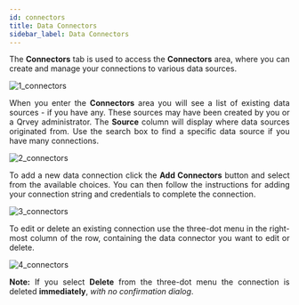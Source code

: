 ```yaml
---
id: connectors
title: Data Connectors
sidebar_label: Data Connectors
---
```


<div style="text-align: justify">

The **Connectors** tab is used to access the **Connectors** area, where you can create and manage your connections to various data sources. 

![1_connectors](https://s3.amazonaws.com/cdn.qrvey.com/documentation_assets/ui-docs/datasets/3.4.2.4_connectors/1_connectors.png#thumbnail)

When you enter the **Connectors** area you will see a list of existing data sources - if you have any. These sources may have been created by you or a Qrvey administrator. The **Source** column will display where data sources originated from.  Use the search box to find a specific data source if you have many connections. 

![2_connectors](https://s3.amazonaws.com/cdn.qrvey.com/documentation_assets/ui-docs/datasets/3.4.2.4_connectors/2_connectors.png#thumbnail)

To add a new data connection click the **Add Connectors** button and select from the available choices.  You can then follow the instructions for adding your connection string and credentials to complete the connection. 

![3_connectors](https://s3.amazonaws.com/cdn.qrvey.com/documentation_assets/ui-docs/datasets/3.4.2.4_connectors/3_connectors.png#thumbnail)

To edit or delete an existing connection use the three-dot menu in the right-most column of the row, containing the data connector you want to edit or delete. 

![4_connectors](https://s3.amazonaws.com/cdn.qrvey.com/documentation_assets/ui-docs/datasets/3.4.2.4_connectors/4_connectors.png#thumbnail-40)

**Note:** If you select **Delete** from the three-dot menu the connection is deleted **immediately**, _with no confirmation dialog_.
